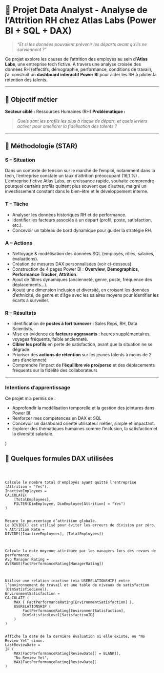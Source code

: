 # 🎯 Projet Data Analyst - Analyse de l’Attrition RH chez Atlas Labs (Power BI + SQL + DAX)

> *“Et si les données pouvaient prévenir les départs avant qu’ils ne surviennent ?”*

Ce projet explore les causes de l’attrition des employés au sein d’**Atlas Labs**, une entreprise tech fictive. À travers une analyse croisée des données RH (effectifs, démographie, performance, conditions de travail), j’ai construit un **dashboard interactif Power BI** pour aider les RH à piloter la rétention des talents.

---

## 🧭 Objectif métier

**Secteur ciblé :** Ressources Humaines (RH)
**Problématique :**
> *Quels sont les profils les plus à risque de départ, et quels leviers activer pour améliorer la fidélisation des talents ?*

---

## 🧱 Méthodologie (STAR)

### **S – Situation**
Dans un contexte de tension sur le marché de l’emploi, notamment dans la tech, l’entreprise constate un taux d’attrition préoccupant (16,1 %) .
L’entreprise fictive Atlas Labs, en croissance rapide, souhaite comprendre pourquoi certains profils quittent plus souvent que d’autres, malgré un investissement constant dans le bien-être et le développement interne.

### **T – Tâche**
- Analyser les données historiques RH et de performance.
- Identifier les facteurs associés à un départ (profil, poste, satisfaction, etc.).
- Concevoir un tableau de bord dynamique pour guider la stratégie RH.

### **A – Actions**
- Nettoyage & modélisation des données SQL (employés, rôles, salaires, évaluations).
- Création de mesures DAX personnalisées (voir ci-dessous).
- Construction de 4 pages Power BI : **Overview**, **Demographics**, **Performance Tracker**, **Attrition**.
- Ajout de filtres dynamiques (ancienneté, genre, poste, fréquence des déplacements…).
- Ajouté une dimension inclusion et diversité, en croisant les données d’ethnicité, de genre et d’âge avec les salaires moyens pour identifier les écarts à surveiller.

### **R – Résultats**
- Identification de **postes à fort turnover** : Sales Reps, RH, Data Scientists.
- Mise en évidence de **facteurs aggravants** : heures supplémentaires, voyages fréquents, faible ancienneté.
- **Cibler les profils** en perte de satisfaction, avant que la situation ne se dégrade
- Prioriser des **actions de rétention** sur les jeunes talents à moins de 2 ans d’ancienneté
- Comprendre l’impact de **l’équilibre vie pro/perso** et des déplacements fréquents sur la fidélité des collaborateurs

---
### Intentions d’apprentissage
Ce projet m’a permis de :

- Approfondir la modélisation temporelle et la gestion des jointures dans Power BI.
- Renforcer mes compétences en DAX et SQL
- Concevoir un dashboard orienté utilisateur métier, simple et impactant.
- Explorer des thématiques humaines comme l’inclusion, la satisfaction et la diversité salariale.



)

## 🧮 Quelques formules DAX utilisées

```dax



Calcule le nombre total d'employés ayant quitté l'entreprise (Attrition = "Yes").
InactiveEmployees = 
CALCULATE(
    [TotalEmployees],
    FILTER(DimEmployee, DimEmployee[Attrition] = "Yes")
)


Mesure le pourcentage d’attrition globale.
Le DIVIDE() est utilisé pour éviter les erreurs de division par zéro.
% Attrition Rate = 
DIVIDE([InactiveEmployees], [TotalEmployees])



Calcule la note moyenne attribuée par les managers lors des revues de performance.
Avg Manager Rating = 
AVERAGE(FactPerformanceRating[ManagerRating])



Utilise une relation inactive (via USERELATIONSHIP) entre l’environnement de travail et une table de niveaux de satisfaction (DimSatisfiedLevel).
EnvironmentSatisfaction = 
CALCULATE (
    MAX ( FactPerformanceRating[EnvironmentSatisfaction] ),
    USERELATIONSHIP (
        FactPerformanceRating[EnvironmentSatisfaction], 
        DimSatisfiedLevel[SatisfactionID]
    )
)


Affiche la date de la dernière évaluation si elle existe, ou "No Review Yet" sinon.
LastReviewDate = 
IF (
    MAX(FactPerformanceRating[ReviewDate]) = BLANK(),
    "No Review Yet",
    MAX(FactPerformanceRating[ReviewDate])
)

